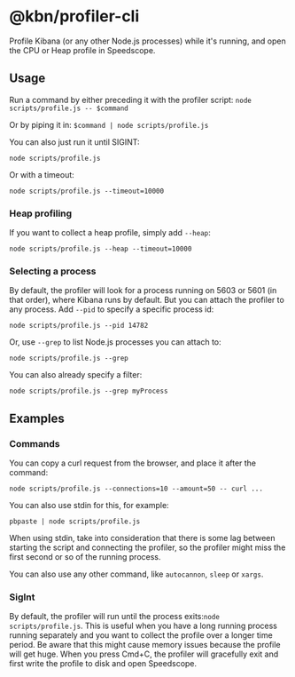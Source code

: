 # @kbn/profiler-cli

Profile Kibana (or any other Node.js processes) while it's running, and open the CPU or Heap profile in Speedscope.

## Usage

Run a command by either preceding it with the profiler script:
`node scripts/profile.js -- $command`

Or by piping it in:
`$command | node scripts/profile.js`

You can also just run it until SIGINT:

`node scripts/profile.js`

Or with a timeout:

`node scripts/profile.js --timeout=10000`

### Heap profiling

If you want to collect a heap profile, simply add `--heap`:

`node scripts/profile.js --heap --timeout=10000`

### Selecting a process

By default, the profiler will look for a process running on 5603 or 5601 (in that order), where Kibana runs by default. But you can attach the profiler to any process. Add `--pid` to specify a specific process id:

`node scripts/profile.js --pid 14782`

Or, use `--grep` to list Node.js processes you can attach to:

`node scripts/profile.js --grep`

You can also already specify a filter:

`node scripts/profile.js --grep myProcess`

## Examples

### Commands

You can copy a curl request from the browser, and place it after the command:

`node scripts/profile.js --connections=10 --amount=50 -- curl ...`

You can also use stdin for this, for example:

`pbpaste | node scripts/profile.js`

When using stdin, take into consideration that there is some lag between starting the script and connecting the profiler, so the profiler might miss the first second or so of the running process.

You can also use any other command, like `autocannon`, `sleep` or `xargs`.

### SigInt

By default, the profiler will run until the process exits:`node scripts/profile.js`. This is useful when you have a long running process running separately and you want to collect the profile over a longer time period. Be aware that this might cause memory issues because the profile will get huge. When you press Cmd+C, the profiler will gracefully exit and first write the profile to disk and open Speedscope.
